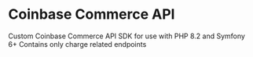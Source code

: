 # Coinbase Commerce API
Custom Coinbase Commerce API SDK for use with PHP 8.2 and Symfony 6+
Contains only charge related endpoints
